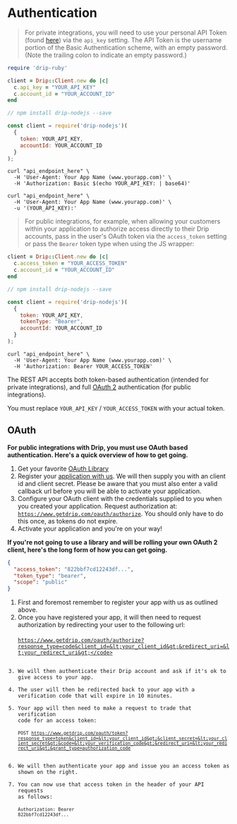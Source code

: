 # Authentication

> For private integrations, you will need to use your personal API Token (found [here](https://www.getdrip.com/user/edit)) via the `api_key` setting. The API Token is the username portion of the Basic Authentication scheme, with an empty password. (Note the trailing colon to indicate an empty password.)

```ruby
require 'drip-ruby'

client = Drip::Client.new do |c|
  c.api_key = "YOUR_API_KEY"
  c.account_id = "YOUR_ACCOUNT_ID"
end
```

```javascript
// npm install drip-nodejs --save

const client = require('drip-nodejs')(
  {
    token: YOUR_API_KEY,
    accountId: YOUR_ACCOUNT_ID
  }
);
```

```shell
curl "api_endpoint_here" \
  -H 'User-Agent: Your App Name (www.yourapp.com)' \
  -H 'Authorization: Basic $(echo YOUR_API_KEY: | base64)'

curl "api_endpoint_here" \
  -H 'User-Agent: Your App Name (www.yourapp.com)' \
  -u '(YOUR_API_KEY):'
```

> For public integrations, for example, when allowing your customers within your application to authorize access directly to their Drip accounts, pass in the user's OAuth token via the `access_token` setting or pass the `Bearer` token type when using the JS wrapper:

```ruby
client = Drip::Client.new do |c|
  c.access_token = "YOUR_ACCESS_TOKEN"
  c.account_id = "YOUR_ACCOUNT_ID"
end
```

```javascript
// npm install drip-nodejs --save

const client = require('drip-nodejs')(
  {
    token: YOUR_API_KEY,
    tokenType: "Bearer",
    accountId: YOUR_ACCOUNT_ID
  }
);
```

```shell
curl "api_endpoint_here" \
  -H 'User-Agent: Your App Name (www.yourapp.com)' \
  -H 'Authorization: Bearer YOUR_ACCESS_TOKEN'
```

The REST API accepts both token-based authentication (intended for private integrations),
and full [OAuth 2](http://oauth.net/2/) authentication (for public integrations).

<aside class="notice">
You must replace <code>YOUR_API_KEY</code> / <code>YOUR_ACCESS_TOKEN</code> with your actual token.
</aside>

## OAuth

<strong>For public integrations with Drip, you must use OAuth based authentication. Here's a quick overview of how to get going.</strong>

1. Get your favorite <a href="http://oauth.net/code/" target="_blank">OAuth Library</a>
2. Register your <a href="https://www.getdrip.com/user/applications" target="_blank">application with us</a>. We will then supply you with an client id and client secret. Please be aware that you must also enter a valid callback url before you will be able to activate your application.
3. Configure your OAuth client with the credentials supplied to you when you created your application. Request authorization at: <code>https://www.getdrip.com/oauth/authorize</code>. You should only have to do this once, as tokens do not expire.
4. Activate your application and you're on your way!

<strong>If you're not going to use a library and will be rolling your own OAuth 2 client, here's the long form of how you can get going.</strong>

```json
{
  "access_token": "822bbf7cd12243df...",
  "token_type": "bearer",
  "scope": "public"
}
```

1. First and foremost remember to register your app with us as outlined above.
2. Once you have registered your app, it will then need to request authorization by redirecting your user to the following url: <br><br><code>https://www.getdrip.com/oauth/authorize?response_type=code&client_id=&lt;your_client_id&gt;&redirect_uri=&lt;your_redirect_uri&gt;</code><br><br>
3. We will then authenticate their Drip account and ask if it's ok to give access to your app.
4. The user will then be redirected back to your app with a verification code that will expire in 10 minutes.
5. Your app will then need to make a request to trade that verification code for an access token: <br><br><code>POST https://www.getdrip.com/oauth/token?response_type=token&client_id=&lt;your_client_id&gt;&client_secret=&lt;your_client_secret&gt;&code=&lt;your_verification_code&gt;&redirect_uri=&lt;your_redirect_uri&gt;&grant_type=authorization_code</code><br><br>
6. We will then authenticate your app and issue you an access token as shown on the right.
7. You can now use that access token in the header of your API requests as follows: <br><br><code>Authorization: Bearer 822bbf7cd12243df...</code>